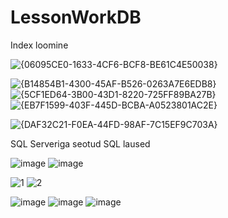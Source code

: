 # LessonWorkDB
Index loomine

![{06095CE0-1633-4CF6-BCF8-BE61C4E50038}](https://github.com/user-attachments/assets/394ebdb5-8704-469e-bed3-3860403a8517)


![{B14854B1-4300-45AF-B526-0263A7E6EDB8}](https://github.com/user-attachments/assets/c18971c0-fb5a-4547-99be-b30ddef37731)
![{5CF1ED64-3B00-43D1-8220-725FF89BA27B}](https://github.com/user-attachments/assets/aef95d81-1848-444a-9396-065fdc863a70)
![{EB7F1599-403F-445D-BCBA-A0523801AC2E}](https://github.com/user-attachments/assets/9ede7e5b-7baa-4e2a-9cb4-c709b7fe5323)

![{DAF32C21-F0EA-44FD-98AF-7C15EF9C703A}](https://github.com/user-attachments/assets/67de04a6-4cc4-44dc-9490-09d5ee060f78)



 SQL Serveriga seotud SQL laused

![image](https://github.com/user-attachments/assets/6698e3d9-7d95-4929-9640-210c2ccc6e84)
![image](https://github.com/user-attachments/assets/7a0d940f-4646-4784-bee4-f5933830a466)

![1](https://github.com/user-attachments/assets/69cee673-2ff5-4ace-baea-073d13a364ff)
![2](https://github.com/user-attachments/assets/d3b5dd5f-9d7b-4f27-8f1e-0bc8b9d8ce79)

![image](https://github.com/user-attachments/assets/3974a669-f41e-48e3-a1bc-e43f7a5e5e39)
![image](https://github.com/user-attachments/assets/4567ba72-a657-45ee-8858-ca341cde5d8b)
![image](https://github.com/user-attachments/assets/b1cb6c0e-26f4-4faf-a6e2-071c52185548)

